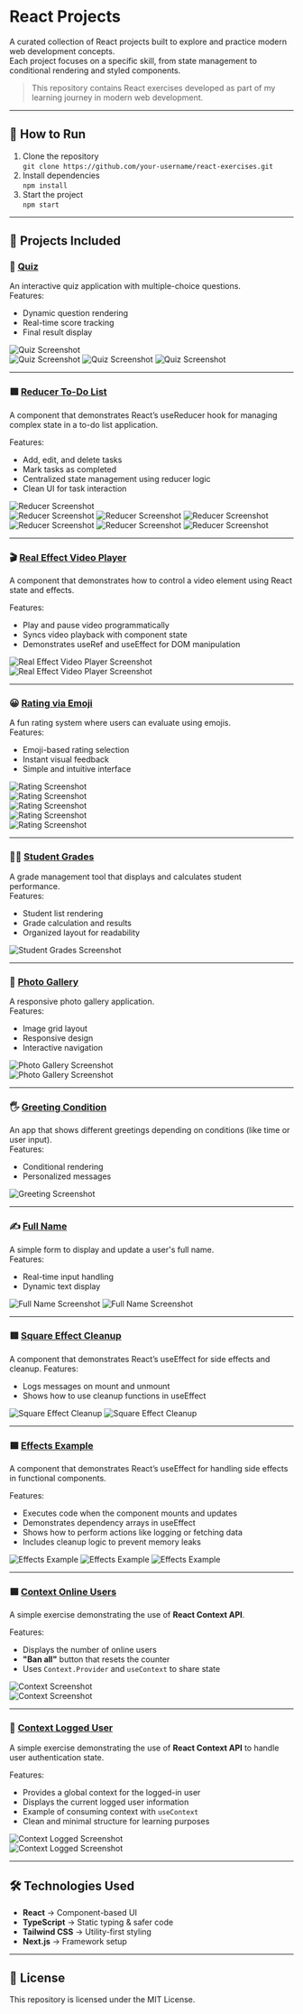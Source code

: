 # React Projects

A curated collection of React projects built to explore and practice modern web development concepts.  
Each project focuses on a specific skill, from state management to conditional rendering and styled components.

> This repository contains React exercises developed as part of my learning journey in modern web development.

---

## 🚀 How to Run

1. Clone the repository  
   `git clone https://github.com/your-username/react-exercises.git`
2. Install dependencies  
   `npm install`
3. Start the project  
   `npm start`

---

## 📂 Projects Included

### 📝 [Quiz](./quiz)
An interactive quiz application with multiple-choice questions.  
Features:
- Dynamic question rendering
- Real-time score tracking
- Final result display  

![Quiz Screenshot](screenshots/quiz1.png)  
![Quiz Screenshot](screenshots/quiz2.png)
![Quiz Screenshot](screenshots/quiz3.png)
![Quiz Screenshot](screenshots/quiz4.png)

---

### 🟩 [Reducer To-Do List](./reducer)
A component that demonstrates React’s useReducer hook for managing complex state in a to-do list application.

Features:

- Add, edit, and delete tasks
- Mark tasks as completed
- Centralized state management using reducer logic
- Clean UI for task interaction

![Reducer Screenshot](screenshots/reducer1.png)  
![Reducer Screenshot](screenshots/reducer2.png)
![Reducer Screenshot](screenshots/reducer3.png)
![Reducer Screenshot](screenshots/reducer4.png)
![Reducer Screenshot](screenshots/reducer5.png)
![Reducer Screenshot](screenshots/reducer6.png)
![Reducer Screenshot](screenshots/reducer7.png)

---

### 🎬 [Real Effect Video Player](./real-effect)

A component that demonstrates how to control a video element using React state and effects.

Features:
- Play and pause video programmatically
- Syncs video playback with component state
- Demonstrates useRef and useEffect for DOM manipulation

![Real Effect Video Player Screenshot](screenshots/real-effect1.png)
![Real Effect Video Player Screenshot](screenshots/real-effect2.png)

---

### 😀 [Rating via Emoji](./rating-via-emoji)
A fun rating system where users can evaluate using emojis.  
Features:
- Emoji-based rating selection
- Instant visual feedback
- Simple and intuitive interface  

![Rating Screenshot](screenshots/emoji.png)  
![Rating Screenshot](screenshots/emoji2.png)  
![Rating Screenshot](screenshots/emoji3.png)  
![Rating Screenshot](screenshots/emoji4.png)  
![Rating Screenshot](screenshots/emoji5.png)

---

### 🧑‍🎓 [Student Grades](./student-grades)
A grade management tool that displays and calculates student performance.  
Features:
- Student list rendering
- Grade calculation and results
- Organized layout for readability  

![Student Grades Screenshot](screenshots/Students.png)

---

### 📸 [Photo Gallery](./photo-gallery)
A responsive photo gallery application.  
Features:
- Image grid layout
- Responsive design
- Interactive navigation  

![Photo Gallery Screenshot](screenshots/photo.png)  
![Photo Gallery Screenshot](screenshots/photo2.png)

---

### 🖐️ [Greeting Condition](./greeting-cond)
An app that shows different greetings depending on conditions (like time or user input).  
Features:
- Conditional rendering
- Personalized messages  

![Greeting Screenshot](screenshots/greeting.png)

---

### ✍️ [Full Name](./full-name)
A simple form to display and update a user's full name.  
Features:
- Real-time input handling
- Dynamic text display  

![Full Name Screenshot](screenshots/fullname1.png)
![Full Name Screenshot](screenshots/fullname2.png)

---

### 🟥 [Square Effect Cleanup](./cleanup)
A component that demonstrates React’s useEffect for side effects and cleanup.
Features:

- Logs messages on mount and unmount
- Shows how to use cleanup functions in useEffect

![Square Effect Cleanup](screenshots/cleanup.png)
![Square Effect Cleanup](screenshots/cleanup2.png)

---

### 🟦 [Effects Example](./effects)
A component that demonstrates React’s useEffect for handling side effects in functional components.

Features:

- Executes code when the component mounts and updates
- Demonstrates dependency arrays in useEffect
- Shows how to perform actions like logging or fetching data
- Includes cleanup logic to prevent memory leaks

![Effects Example](screenshots/effects1.png)
![Effects Example](screenshots/effects2.png)
![Effects Example](screenshots/effects3.png)

---

### 🟦 [Context Online Users](./context)
A simple exercise demonstrating the use of **React Context API**.

Features:
- Displays the number of online users
- **"Ban all"** button that resets the counter
- Uses `Context.Provider` and `useContext` to share state

![Context Screenshot](screenshots/context1.png)  
![Context Screenshot](screenshots/context2.png)

---

### 👤 [Context Logged User](./context-for-logged-user)
A simple exercise demonstrating the use of **React Context API** to handle user authentication state.

Features:
- Provides a global context for the logged-in user
- Displays the current logged user information
- Example of consuming context with `useContext`
- Clean and minimal structure for learning purposes

![Context Logged Screenshot](screenshots/logged1.png)  
![Context Logged Screenshot](screenshots/logged2.png)

---

## 🛠️ Technologies Used
- **React** → Component-based UI
- **TypeScript** → Static typing & safer code
- **Tailwind CSS** → Utility-first styling
- **Next.js** → Framework setup

---

## 📄 License
This repository is licensed under the MIT License.